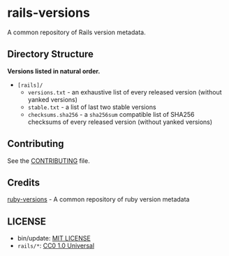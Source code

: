 # rails-versions

A common repository of Rails version metadata.

## Directory Structure

**Versions listed in natural order.**

* `[rails]/`
  * `versions.txt` - an exhaustive list of every released version (without yanked versions)
  * `stable.txt` - a list of last two stable versions
  * `checksums.sha256` - a `sha256sum` compatible list of SHA256 checksums of every
    released version (without yanked versions)

## Contributing

See the [CONTRIBUTING][contribute] file.

[contribute]: https://github.com/JuanitoFatas/rails-versions/blob/master/CONTRIBUTING.md#contributing

## Credits

[ruby-versions][] - A common repository of ruby version metadata

[ruby-versions]: https://github.com/postmodern/ruby-versions

## LICENSE

- bin/update: [MIT LICENSE](http://choosealicense.com/licenses/mit/)
- `rails/*`: [CC0 1.0 Universal](https://creativecommons.org/publicdomain/zero/1.0/)
